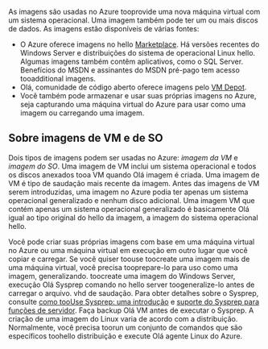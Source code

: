 

As imagens são usadas no Azure tooprovide uma nova máquina virtual com um sistema operacional. Uma imagem também pode ter um ou mais discos de dados. As imagens estão disponíveis de várias fontes:

* O Azure oferece imagens no hello [Marketplace](https://azure.microsoft.com/gallery/virtual-machines/). Há versões recentes do Windows Server e distribuições do sistema de operacional Linux hello. Algumas imagens também contêm aplicativos, como o SQL Server. Benefícios do MSDN e assinantes do MSDN pré-pago tem acesso tooadditional imagens.
* Olá, comunidade de código aberto oferece imagens pelo [VM Depot](http://vmdepot.msopentech.com/List/Index).
* Você também pode armazenar e usar suas próprias imagens no Azure, seja capturando uma máquina virtual do Azure para usar como uma imagem ou carregando uma imagem.

## <a name="about-vm-images-and-os-images"></a>Sobre imagens de VM e de SO
Dois tipos de imagens podem ser usadas no Azure: *imagem da VM* e *imagem do SO*. Uma imagem de VM inclui um sistema operacional e todos os discos anexados tooa VM quando Olá imagem é criada. Uma imagem de VM é tipo de saudação mais recente da imagem. Antes das imagens de VM serem introduzidas, uma imagem no Azure podia ter apenas um sistema operacional generalizado e nenhum disco adicional. Uma imagem VM que contém apenas um sistema operacional generalizado é basicamente Olá igual ao tipo original do hello da imagem, a imagem do sistema operacional hello.

Você pode criar suas próprias imagens com base em uma máquina virtual no Azure ou uma máquina virtual em execução em outro lugar que você copiar e carregar. Se você quiser toouse toocreate uma imagem mais de uma máquina virtual, você precisa tooprepare-lo para uso como uma imagem, generalizando. toocreate uma imagem do Windows Server, execução Olá Sysprep comando no hello server toogeneralize-lo antes de carregar o arquivo. vhd de saudação. Para obter detalhes sobre o Sysprep, consulte [como tooUse Sysprep: uma introdução](http://go.microsoft.com/fwlink/p/?LinkId=392030) e [suporte do Sysprep para funções de servidor](https://msdn.microsoft.com/windows/hardware/commercialize/manufacture/desktop/sysprep-support-for-server-roles). Faça backup Olá VM antes de executar o Sysprep. A criação de uma imagem do Linux varia de acordo com a distribuição. Normalmente, você precisa toorun um conjunto de comandos que são específicos toohello distribuição e execute Olá agente Linux do Azure.
